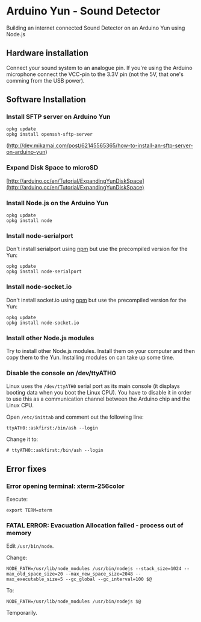 # Arduino Yun - Sound Detector

Building an internet connected Sound Detector on an Arduino Yun using Node.js


## Hardware installation
Connect your sound system to an analogue pin. If you're using the Arduino microphone connect the VCC-pin to the 3.3V pin (not the 5V, that one's comming from the USB power).

## Software Installation

### Install SFTP server on Arduino Yun

    opkg update
    opkg install openssh-sftp-server

(http://dev.mikamai.com/post/62145565365/how-to-install-an-sftp-server-on-arduino-yun)

### Expand Disk Space to microSD

[http://arduino.cc/en/Tutorial/ExpandingYunDiskSpace](http://arduino.cc/en/Tutorial/ExpandingYunDiskSpace)


### Install Node.js on the Arduino Yun

    opkg update
    opkg install node

### Install node-serialport

Don't install serialport using [npm](https://www.npmjs.org/package/serialport) but use the precompiled version for the Yun:

    opkg update
    opkg install node-serialport

### Install node-socket.io

Don't install socket.io using [npm](https://www.npmjs.org/package/socket.io) but use the precompiled version for the Yun:

    opkg update
    opkg install node-socket.io

### Install other Node.js modules

Try to install other Node.js modules. Install them on your computer and then copy them to the Yun. Installing modules on can take up some time.

### Disable the console on /dev/ttyATH0

Linux uses the ```/dev/ttyATH0``` serial port as its main console (it displays booting data when you boot the Linux CPU). You have to disable it in order to use this as a communication channel between the Arduino chip and the Linux CPU.

Open ```/etc/inittab``` and comment out the following line:

    ttyATH0::askfirst:/bin/ash --login

Change it to:

    # ttyATH0::askfirst:/bin/ash --login


## Error fixes

### Error opening terminal: xterm-256color

Execute:

    export TERM=xterm

### FATAL ERROR: Evacuation Allocation failed - process out of memory

Edit ```/usr/bin/node```.

Change:

    NODE_PATH=/usr/lib/node_modules /usr/bin/nodejs --stack_size=1024 --max_old_space_size=20 --max_new_space_size=2048 --max_executable_size=5 --gc_global --gc_interval=100 $@

To:

    NODE_PATH=/usr/lib/node_modules /usr/bin/nodejs $@

Temporarily.

